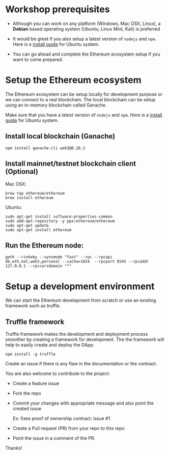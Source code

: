 # Workshop prerequisites

* Although you can work on any platform (Windows, Mac OSX, Linux), a **Debian** based operating system (Ubuntu, Linux Mint, Kali) is preferred

   
* It would be great if you also setup a latest version of `nodejs` and `npm`. Here is a [install guide](https://www.digitalocean.com/community/tutorials/how-to-install-node-js-on-ubuntu-16-04) for Ubuntu system.


* You can go ahead and complete the Ethereum ecosystem setup if you want to come prepared.


# Setup the Ethereum ecosystem

The Ethereum  ecosystem can be setup locally for development purpose or we can connect to a real blockchain.
The local blockchain can be setup using an in-memory blockchain called Ganache.

Make sure that you have a latest version of `nodejs` and `npm`. Here is a [install guide](https://www.digitalocean.com/community/tutorials/how-to-install-node-js-on-ubuntu-16-04) for Ubuntu system.

## Install local blockchain (Ganache)

`npm install ganache-cli web3@0.20.2`


## Install mainnet/testnet blockchain client (Optional)

Mac OSX:
```
brew tap ethereum/ethereum
brew install ethereum
```

Ubuntu:

```
sudo apt-get install software-properties-common
sudo add-apt-repository -y ppa:ethereum/ethereum
sudo apt-get update
sudo apt-get install ethereum
```

## Run the Ethereum node:

```
geth --rinkeby --syncmode "fast" --rpc --rpcapi db,eth,net,web3,personal --cache=1024  --rpcport 8545 --rpcaddr 127.0.0.1 --rpccorsdomain "*"
```

# Setup a development environment

We can start the Ethereum development from scratch or use an existing framework such as truffle.
 

## Truffle framework

Truffle framework makes the development and deployment process smoother by creating a framework for development.
The the framework will help to easily create and deploy the DApp.

```
npm install -g truffle

```

Create an issue if there is any flaw in the documentation or the contract.

You are also welcome to contribute to the project:

* Create a feature issue

* Fork the repo

* Commit your changes with appropriate message and also point the created issue

    Ex: fixes proof of ownership contract: issue #1

* Create a Pull request (PR) from your repo to this repo

* Point the issue in a comment of the PR.


Thanks! 
  